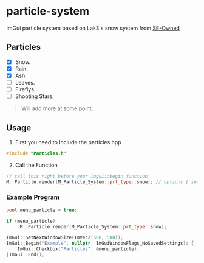 # particle-system

ImGui particle system based on Lak3's snow system from [SE-Owned](https://www.unknowncheats.me/forum/team-fortress-2-a/436430-seowned-featured-cheat.html) 






## Particles
- [x] Snow.
- [x] Rain.
- [x] Ash.
- [ ] Leaves.
- [ ] Fireflys.
- [ ] Shooting Stars.
> Will add more at some point.


## Usage
1. First you need to Include the particles.hpp
```cpp
#include "Particles.h"
```

2. Call the Function
```cpp
// call this right before your imgui::begin function 
M::Particle.render(M_Particle_System::prt_type::snow); // options { snow, rain, ash }
```

### Example Program

```cpp
bool menu_particle = true;

if (menu_particle)
     M::Particle.render(M_Particle_System::prt_type::snow);

ImGui::SetNextWindowSize(ImVec2(500, 500));
ImGui::Begin("Example", nullptr, ImGuiWindowFlags_NoSavedSettings); {
    ImGui::Checkbox("Particles", &menu_particle);
}ImGui::End();
```
